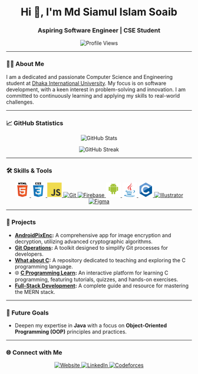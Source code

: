 <h1 align="center">Hi 👋, I'm Md Siamul Islam Soaib</h1>
<h3 align="center">Aspiring Software Engineer | CSE Student</h3>

<p align="center">
  <img src="https://komarev.com/ghpvc/?username=mdsiamulislam&label=Profile%20Views&color=0e75b6&style=flat" alt="Profile Views" />
</p>

---

### 👨‍🎓 About Me

I am a dedicated and passionate Computer Science and Engineering student at [Dhaka International University](https://diu.ac). My focus is on software development, with a keen interest in problem-solving and innovation. I am committed to continuously learning and applying my skills to real-world challenges.

---

### 📈 GitHub Statistics

<p align="center">
  <img src="https://github-readme-stats.vercel.app/api?username=mdsiamulislam&show_icons=true&theme=merko&hide_border=true" alt="GitHub Stats" />
</p>

<p align="center">
  <img src="https://github-readme-streak-stats.herokuapp.com/?user=mdsiamulislam&theme=merko&hide_border=true" alt="GitHub Streak" />
</p>

---

### 🛠️ Skills & Tools

<p align="center">
  <a href="https://www.w3.org/html/" target="_blank" rel="noreferrer">
    <img src="https://raw.githubusercontent.com/devicons/devicon/master/icons/html5/html5-original-wordmark.svg" alt="HTML5" width="40" height="40"/>
  </a>
  <a href="https://www.w3schools.com/css/" target="_blank" rel="noreferrer">
    <img src="https://raw.githubusercontent.com/devicons/devicon/master/icons/css3/css3-original-wordmark.svg" alt="CSS3" width="40" height="40"/>
  </a>
  <a href="https://www.w3schools.com/js" target="_blank" rel="noreferrer">
    <img src="https://raw.githubusercontent.com/devicons/devicon/master/icons/javascript/javascript-original.svg" alt="JavaScript" width="40" height="40"/>
  </a>
  <a href="https://git-scm.com/" target="_blank" rel="noreferrer">
    <img src="https://www.vectorlogo.zone/logos/git-scm/git-scm-icon.svg" alt="Git" width="40" height="40"/>
  </a>
  <a href="https://firebase.google.com/" target="_blank" rel="noreferrer">
    <img src="https://www.vectorlogo.zone/logos/firebase/firebase-icon.svg" alt="Firebase" width="40" height="40"/>
  </a>
  <a href="https://developer.android.com" target="_blank" rel="noreferrer">
    <img src="https://raw.githubusercontent.com/devicons/devicon/master/icons/android/android-original-wordmark.svg" alt="Android" width="40" height="40"/>
  </a>
  <a href="https://www.java.com" target="_blank" rel="noreferrer">
    <img src="https://raw.githubusercontent.com/devicons/devicon/master/icons/java/java-original.svg" alt="Java" width="40" height="40"/>
  </a>
  <a href="https://www.cprogramming.com/" target="_blank" rel="noreferrer">
    <img src="https://raw.githubusercontent.com/devicons/devicon/master/icons/c/c-original.svg" alt="C" width="40" height="40"/>
  </a>
  <a href="https://www.adobe.com/in/products/illustrator.html" target="_blank" rel="noreferrer">
    <img src="https://www.vectorlogo.zone/logos/adobe_illustrator/adobe_illustrator-icon.svg" alt="Illustrator" width="40" height="40"/>
  </a>
  <a href="https://www.figma.com/" target="_blank" rel="noreferrer">
    <img src="https://www.vectorlogo.zone/logos/figma/figma-icon.svg" alt="Figma" width="40" height="40"/>
  </a>
</p>

---

### 🚀 Projects

- **[AndroidPixEnc](https://github.com/mdsiamulislam/AndroidPixEnc):** A comprehensive app for image encryption and decryption, utilizing advanced cryptographic algorithms.
- **[Git Operations](https://github.com/mdsiamulislam/Git-operations):** A toolkit designed to simplify Git processes for developers.
- **[What about C](https://github.com/mdsiamulislam/What-about-C):** A repository dedicated to teaching and exploring the C programming language.
- 🌐 **[C Programming Learn](https://cprogramminglearn.netlify.app/):** An interactive platform for learning C programming, featuring tutorials, quizzes, and hands-on exercises.
- **[Full-Stack Development](https://github.com/mdsiamulislam/Full-Stack-Development):** A complete guide and resource for mastering the MERN stack.

---

### 🎯 Future Goals

- Deepen my expertise in **Java** with a focus on **Object-Oriented Programming (OOP)** principles and practices.

---

### 🌐 Connect with Me

<p align="center">
  <a href="http://sites.google.com/view/mdsiamulislamsoaib" target="_blank" rel="noreferrer">
    <img src="https://img.shields.io/badge/Website-4285F4?style=for-the-badge&logo=google-chrome&logoColor=white" alt="Website"/>
  </a>
  <a href="https://www.linkedin.com/in/mdsiamulislamsoaib" target="_blank" rel="noreferrer">
    <img src="https://img.shields.io/badge/LinkedIn-0077B5?style=for-the-badge&logo=linkedin&logoColor=white" alt="LinkedIn"/>
  </a>
  <a href="https://codeforces.com/profile/mdsiamulislamsoaib" target="_blank" rel="noreferrer">
    <img src="https://img.shields.io/badge/Codeforces-1F8ACB?style=for-the-badge&logo=codeforces&logoColor=white" alt="Codeforces"/>
  </a>
</p>
